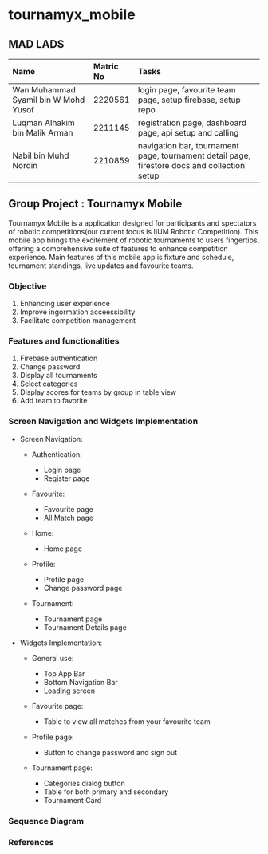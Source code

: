 # tournamyx_mobile

## MAD LADS
| Name     | Matric No           | Tasks  |
| :------------- |:-------------| :-----|
| Wan Muhammad Syamil bin W Mohd Yusof| 2220561 | login page, favourite team page, setup firebase, setup repo |
| Luqman Alhakim bin Malik Arman |2211145| registration page, dashboard page, api setup and calling |
| Nabil bin Muhd Nordin | 2210859 | navigation bar, tournament page, tournament detail page, firestore docs and collection setup |

## Group Project : Tournamyx Mobile
Tournamyx Mobile is a application designed for participants and spectators of robotic competitions(our current focus is IIUM Robotic Competition). This mobile app brings the excitement of robotic tournaments to users fingertips, offering a comprehensive suite of features to enhance competition experience. Main features of this mobile app is fixture and schedule, tournament standings, live updates and favourite teams.

### Objective
1. Enhancing user experience
2. Improve ingormation acceessibility
3. Facilitate competition management

### Features and functionalities
1. Firebase authentication
2. ⁠Change password
3. ⁠⁠Display all tournaments
4. ⁠⁠Select categories
5. ⁠⁠Display scores for teams by group in table view
6. ⁠⁠Add team to favorite

### Screen Navigation and Widgets Implementation
- Screen Navigation:
  - Authentication:
    - Login page
    - Register page


  - Favourite:
    - Favourite page
    - All Match page

  - Home:
    - Home page

  - Profile:
    - Profile page
    - Change password page

  - Tournament:
    - Tournament page
    - Tournament Details page

- Widgets Implementation:
  - General use:
    - Top App Bar
    - Bottom Navigation Bar
    - Loading screen
   
  - Favourite page:
    - Table to view all matches from your favourite team

  - Profile page:
    - Button to change password and sign out
   
  - Tournament page:
    - Categories dialog button
    - Table for both primary and secondary
    - Tournament Card

### Sequence Diagram

### References
